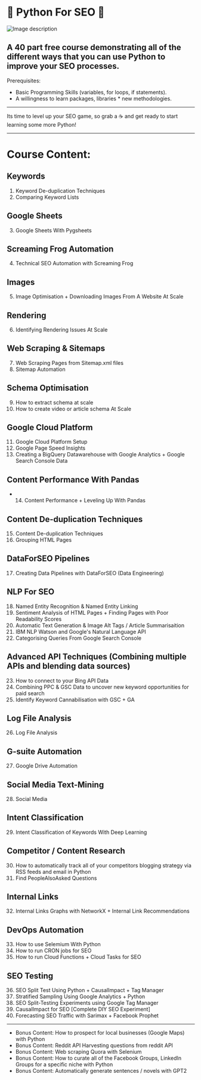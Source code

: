 # 🐍 Python For SEO 🐍

![Image description](https://understandingdata.com/wp-content/uploads/2020/05/Copy-of-Make-Data-Work-For-You.png)


A 40 part free course demonstrating all of the different ways that you can use Python to improve your SEO processes.
----

Prerequisites:
- Basic Programming Skills (variables, for loops, if statements).
- A willingness to learn packages, libraries * new methodologies.

----

Its time to level up your SEO game, so grab a ☕ and get ready to start learning some more Python!

----

# Course Content:

## Keywords

1. Keyword De-duplication Techniques
2. Comparing Keyword Lists

## Google Sheets

3. Google Sheets With Pygsheets

## Screaming Frog Automation

4. Technical SEO Automation with Screaming Frog

## Images

5. Image Optimisation + Downloading Images From A Website At Scale

## Rendering

6. Identifying Rendering Issues At Scale

## Web Scraping & Sitemaps

7. Web Scraping Pages from Sitemap.xml files
8. Sitemap Automation

## Schema Optimisation

9. How to extract schema at scale
10. How to create video or article schema At Scale

## Google Cloud Platform

11. Google Cloud Platform Setup
12. Google Page Speed Insights
13. Creating a BigQuery Datawarehouse with Google Analytics + Google Search Console Data

## Content Performance With Pandas

- 14. Content Performance + Leveling Up With Pandas

## Content De-duplication Techniques

15. Content De-duplication Techniques
16. Grouping HTML Pages

## DataForSEO Pipelines

17. Creating Data Pipelines with DataForSEO (Data Engineering)

## NLP For SEO

18. Named Entity Recognition & Named Entity Linking
19. Sentiment Analysis of HTML Pages + Finding Pages with Poor Readability Scores
20. Automatic Text Generation & Image Alt Tags / Article Summarisaition
21. IBM NLP Watson and Google's Natural Language API
22. Categorising Queries From Google Search Console

## Advanced API Techniques (Combining multiple APIs and blending data sources)

23. How to connect to your Bing API Data
24. Combining PPC & GSC Data to uncover new keyword opportunities for paid search
25. Identify Keyword Cannabilisation with GSC + GA

## Log File Analysis

26. Log File Analysis

## G-suite Automation

27. Google Drive Automation 

## Social Media Text-Mining

28. Social Media

## Intent Classification

29. Intent Classification of Keywords With Deep Learning

## Competitor / Content Research

30. How to automatically track all of your competitors blogging strategy via RSS feeds and email in Python
31. Find PeopleAlsoAsked Questions

## Internal Links

32. Internal Links Graphs with NetworkX + Internal Link Recommendations

## DevOps Automation

33. How to use Selemium With Python
34. How to run CRON jobs for SEO
35. How to run Cloud Functions + Cloud Tasks for SEO


## SEO Testing

36. SEO Split Test Using Python + CausalImpact + Tag Manager
37. Stratified Sampling Using Google Analytics + Python
38. SEO Split-Testing Experiments using Google Tag Manager
39. CausalImpact for SEO [Complete DIY SEO Experiment]
40. Forecasting SEO Traffic with Sarimax + Facebook Prophet

----

- Bonus Content: How to prospect for local businesses (Google Maps) with Python
- Bonus Content: Reddit API Harvesting questions from reddit API
- Bonus Content: Web scraping Quora with Selenium
- Bonus Content: How to curate all of the Facebook Groups, LinkedIn Groups for a specific niche with Python
- Bonus Content: Automatically generate sentences / novels with GPT2
